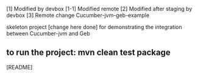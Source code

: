 [1] Modified by devbox
[1-1] Modified remote
[2] Modified after staging by devbox
[3] Remote change
Cucumber-jvm-geb-example

skeleton project [change here done] for demonstrating the integration between Cucumber-jvm and Geb

to run the project: mvn clean test package
----------------------------------------------
[README]